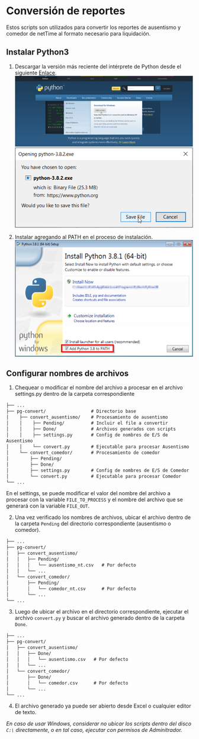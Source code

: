 # Conversión de reportes
Estos scripts son utilizados para convertir los reportes de ausentismo y comedor de netTime al formato necesario para liquidación.

## Instalar Python3 ##
1. Descargar la versión más reciente del intérprete de Python desde el siguiente [Enlace](https://www.python.org/ "Python Downloads").
![Download 1](statics/dl_01.png?raw=true "Download")
![Download 2](statics/dl_02.png?raw=true "Download")

2. Instalar agregando al PATH en el proceso de instalación.
![Instalacion path](statics/in_01.png?raw=true "Instalación")

## Configurar nombres de archivos ##
1. Chequear o modificar el nombre del archivo a procesar en el archivo settings.py dentro de la carpeta correspondiente

```
├── ...
├── pg-convert/                 # Directorio base
│    ├── convert_ausentismo/    # Procesamiento de ausentismo
│    │    ├── Pending/          # Incluir el file a convertir
│    │    ├── Done/             # Archivos generados con scripts
│    │    ├── settings.py       # Config de nombres de E/S de Ausentismo
│    │    └── convert.py        # Ejecutable para procesar Ausentismo
│    └── convert_comedor/       # Procesamiento de comedor
│        ├── Pending/
│        ├── Done/
│        ├── settings.py        # Config de nombres de E/S de Comedor
│        └── convert.py         # Ejecutable para procesar Comedor
└── ...
```

En el settings, se puede modificar el valor del nombre del archivo a procesar con la variable `FILE_TO_PROCESS` y el nombre del archivo que se generará con la variable `FILE_OUT`.

2. Una vez verificado los nombres de archivos, ubicar el archivo dentro de la carpeta `Pending` del directorio correspondiente (ausentismo o comedor). 
```
├── ...
├── pg-convert/                 
│   ├── convert_ausentismo/    
│   │   ├── Pending/
│   │   │   └── ausentismo_nt.csv   # Por defecto           
│   │   └── ...
│   └── convert_comedor/
│       ├── Pending/
│       │   └── comedor_nt.csv      # Por defecto    
│       └── ...
└── ...
```

3. Luego de ubicar el archivo en el directorio correspondiente, ejecutar el archivo `convert.py` y buscar el archivo generado dentro de la carpeta `Done`.

```
├── ...
├── pg-convert/                 
│   ├── convert_ausentismo/    
│   │   ├── Done/
│   │   │   └── ausentismo.csv   # Por defecto           
│   │   └── ...
│   └── convert_comedor/
│       ├── Done/
│       │   └── comedor.csv      # Por defecto    
│       └── ...
└── ...
```

4. El archivo generado ya puede ser abierto desde Excel o cualquier editor de texto.

*En caso de usar Windows, considerar no ubicar los scripts dentro del disco `C:\` directamente, o en tal caso, ejecutar con permisos de Adminitrador.*